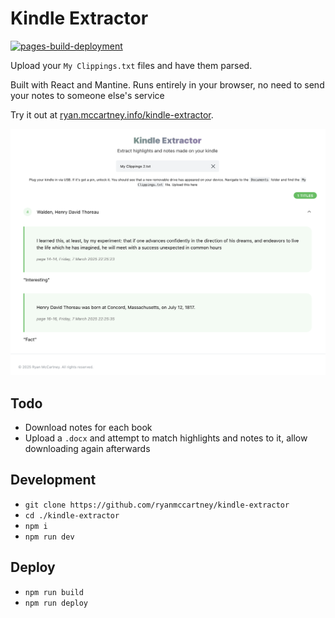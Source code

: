 # Kindle Extractor

[![pages-build-deployment](https://github.com/ryanmccartney/kindle-extractor/actions/workflows/pages/pages-build-deployment/badge.svg)](https://github.com/ryanmccartney/kindle-extractor/actions/workflows/pages/pages-build-deployment)

Upload your `My Clippings.txt` files and have them parsed. 

Built with React and Mantine. Runs entirely in your browser, no need to send your notes to someone else's service

Try it out at [ryan.mccartney.info/kindle-extractor](https://ryan.mccartney.info/kindle-extractor/).

![Screenshot](./docs/screenshot.png)

## Todo

* Download notes for each book
* Upload a `.docx` and attempt to match highlights and notes to it, allow downloading again afterwards

## Development

* `git clone https://github.com/ryanmccartney/kindle-extractor`
* `cd ./kindle-extractor`
* `npm i`
* `npm run dev`

## Deploy

* `npm run build`
* `npm run deploy`